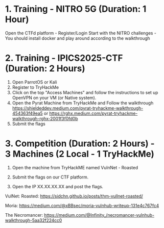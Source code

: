 # 1. Training - NITRO 5G (Duration: 1 Hour)
Open the CTFd platform - Register/Login
Start with the NITRO challenges - You should install docker and play around according to the walkthrough

# 2. Training - IPICS2025-CTF (Duration: 2 Hours)
1. Open ParrotOS or Kali
2. Register to TryHackMe
3. Click on the top "Access Machines" and follow the instructions to set up OpenVPN on your VM (or Native system).
4. Open the Pyrat Machine from TryHackMe and Follow the walkthrough
https://shieldeddev.medium.com/pyrat-tryhackme-walkthrough-454363f49ea5
or 
https://rghx.medium.com/pyrat-tryhackme-walkthrough-rghx-2001f3f0fd0b
5. Submit the flags

# 3. Competition (Duration: 2 Hours) - 3 Machines (2 Local - 1 TryHackMe)
1. Open the machine from TryHackME named VulnNet - Roasted
2. Submit the flags on our CTF platform.

3. Open the IP XX.XX.XX.XX and post the flags.

VulNet: Roasted: https://sidchn.github.io/posts/thm-vullnet-roasted/

Moria: https://medium.com/@xBBsec/moria-vulnhub-writeup-131e4c767fc4

The Necromancer: https://medium.com/@Infinity_/necromancer-vulnhub-walkthrough-5aa32f224cc0
